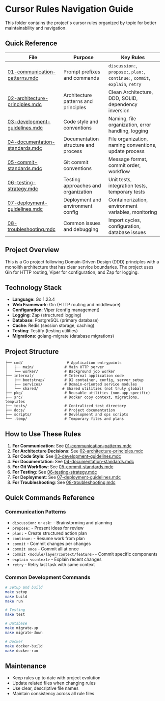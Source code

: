 # Cursor Rules Navigation Guide

This folder contains the project's cursor rules organized by topic for better maintainability and navigation.

## Quick Reference

| File | Purpose | Key Rules |
|------|---------|-----------|
| [01-communication-patterns.mdc](./01-communication-patterns.mdc) | Prompt prefixes and commands | `discussion:`, `propose:`, `plan:`, `continue:`, `commit`, `explain`, `retry` |
| [02-architecture-principles.mdc](./02-architecture-principles.mdc) | Architecture patterns and principles | Clean Architecture, DDD, SOLID, dependency inversion |
| [03-development-guidelines.mdc](./03-development-guidelines.mdc) | Code style and conventions | Naming, file organization, error handling, logging |
| [04-documentation-standards.mdc](./04-documentation-standards.mdc) | Documentation structure and process | File organization, naming conventions, update process |
| [05-commit-standards.mdc](./05-commit-standards.mdc) | Git commit conventions | Message format, commit order, workflow |
| [06-testing-strategy.mdc](./06-testing-strategy.mdc) | Testing approaches and organization | Unit tests, integration tests, temporary tests |
| [07-deployment-guidelines.mdc](./07-deployment-guidelines.mdc) | Deployment and environment config | Containerization, environment variables, monitoring |
| [08-troubleshooting.mdc](./08-troubleshooting.mdc) | Common issues and debugging | Import cycles, configuration, database issues |

## Project Overview

This is a Go project following Domain-Driven Design (DDD) principles with a monolith architecture that has clear service boundaries. The project uses Gin for HTTP routing, Viper for configuration, and Zap for logging.

## Technology Stack

- **Language**: Go 1.23.4
- **Web Framework**: Gin (HTTP routing and middleware)
- **Configuration**: Viper (config management)
- **Logging**: Zap (structured logging)
- **Database**: PostgreSQL (primary database)
- **Cache**: Redis (session storage, caching)
- **Testing**: Testify (testing utilities)
- **Migrations**: golang-migrate (database migrations)

## Project Structure

```
├── cmd/                    # Application entrypoints
│   ├── main/              # Main HTTP server
│   └── worker/            # Background job worker
├── internal/              # Internal application code
│   ├── bootstrap/         # DI container, config, server setup
│   ├── services/          # Domain-oriented service modules
│   └── shared/           # Shared utilities (not truly global)
├── pkg/                   # Reusable utilities (non-app-specific)
├── src/                   # Docker copy context, migrations, templates
├── tests/                 # Centralized test directory
├── docs/                  # Project documentation
├── scripts/               # Development and ops scripts
└── .temp/                 # Temporary files and plans
```

## How to Use These Rules

1. **For Communication**: See [01-communication-patterns.mdc](./01-communication-patterns.mdc)
2. **For Architecture Decisions**: See [02-architecture-principles.mdc](./02-architecture-principles.mdc)
3. **For Code Style**: See [03-development-guidelines.mdc](./03-development-guidelines.mdc)
4. **For Documentation**: See [04-documentation-standards.mdc](./04-documentation-standards.mdc)
5. **For Git Workflow**: See [05-commit-standards.mdc](./05-commit-standards.mdc)
6. **For Testing**: See [06-testing-strategy.mdc](./06-testing-strategy.mdc)
7. **For Deployment**: See [07-deployment-guidelines.mdc](./07-deployment-guidelines.mdc)
8. **For Troubleshooting**: See [08-troubleshooting.mdc](./08-troubleshooting.mdc)

## Quick Commands Reference

### Communication Patterns
- `discussion:` or `ask:` - Brainstorming and planning
- `propose:` - Present ideas for review
- `plan:` - Create structured action plan
- `continue:` - Resume work from plan
- `commit` - Commit changes per changes
- `commit once` - Commit all at once
- `commit <module/layer/context/feature>` - Commit specific components
- `explain <context>` - Explain recent changes
- `retry` - Retry last task with same context

### Common Development Commands
```bash
# Setup and build
make setup
make build
make run

# Testing
make test

# Database
make migrate-up
make migrate-down

# Docker
make docker-build
make docker-run
```

## Maintenance

- Keep rules up to date with project evolution
- Update related files when changing rules
- Use clear, descriptive file names
- Maintain consistency across all rule files
